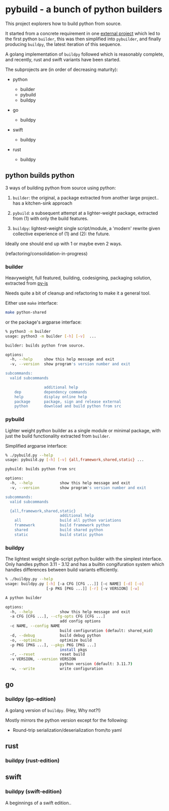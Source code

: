 # pybuild - a bunch of python builders

This project explorers how to build python from source.

It started from a concrete requirement in one [external project](https://github.com/shakfu/py-js) which led to the first python `builder`, this was then simplified into `pybuilder`, and finally producing `buildpy`, the latest iteration of this sequence.

A golang implementation of `buildpy` followed which is reasonably complete, and recently, rust and swift variants have been started.

The subprojects are (in order of decreasing maturity):

- python
  - builder
  - pybuild
  - buildpy

- go
  - buildpy

- swift
  - buildpy

- rust
  - buildpy

## python builds python

3 ways of building python from source using python:

1. `builder`: the original, a package extracted from another large project.. has a kitchen-sink approach

2. `pybuild`: a subsequent attempt at a lighter-weight package, extracted from (1) with only the build features.

3. `buildpy`: lightest-weight single script/module, a 'modern' rewrite given collective experience of (1) and (2): the future.

Ideally one should end up with 1 or maybe even 2 ways.

(refactoring/consolidation-in-progress)

### builder

Heavyweight, full featured, building, codesigning, packaging solution, extracted from [py-js](https://github.com/shakfu/py-js)

Needs quite a bit of cleanup and refactoring to make it a general tool.

Either use `make` interface:

```bash
make python-shared
```

or the package's argparse interface:

```bash
% python3 -m builder
usage: python3 -m builder [-h] [-v]  ...

builder: builds python from source.

options:
  -h, --help     show this help message and exit
  -v, --version  show program's version number and exit

subcommands:
  valid subcommands

                 additional help
    dep          dependency commands
    help         display online help
    package      package, sign and release external
    python       download and build python from src
```

### pybuild

Lighter weight python builder as a single module or minimal package, with just the build functionality extracted from `builder`.

Simplified argparse interface:

```bash
% ./pybuild.py --help
usage: pybuild.py [-h] [-v] {all,framework,shared,static} ...

pybuild: builds python from src

options:
  -h, --help            show this help message and exit
  -v, --version         show program's version number and exit

subcommands:
  valid subcommands

  {all,framework,shared,static}
                        additional help
    all                 build all python variations
    framework           build framework python
    shared              build shared python
    static              build static python
```

### buildpy

The lightest weight single-script python builder with the simplest interface. Only handles python 3.11 - 3.12 and has a builtin congifuration system which handles differences between build variants efficiently.

```bash
% ./buildpy.py --help
usage: buildpy.py [-h] [-a CFG [CFG ...]] [-c NAME] [-d] [-o]
                  [-p PKG [PKG ...]] [-r] [-v VERSION] [-w]

A python builder

options:
  -h, --help            show this help message and exit
  -a CFG [CFG ...], --cfg-opts CFG [CFG ...]
                        add config options
  -c NAME, --config NAME
                        build configuration (default: shared_mid)
  -d, --debug           build debug python
  -o, --optimize        optimize build
  -p PKG [PKG ...], --pkgs PKG [PKG ...]
                        install pkgs
  -r, --reset           reset build
  -v VERSION, --version VERSION
                        python version (default: 3.11.7)
  -w, --write           write configuration
```

## go

### buildpy (go-edition)

A golang version of `buildpy`. (Hey, Why not?!)

Mostly mirrors the python version except for the following:

- Round-trip serialization/deserialization from/to yaml

## rust

### buildpy (rust-edition)

## swift

### buildpy (swift-edition)

A beginnings of a swift edition..
